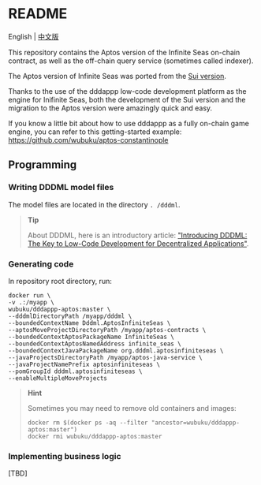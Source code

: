 # README

English | [中文版](./README_CN.md)


This repository contains the Aptos version of the Infinite Seas on-chain contract,
as well as the off-chain query service (sometimes called indexer).

The Aptos version of Infinite Seas was ported from the [Sui version](https://github.com/InfiniteSeas/sui-infinite-seas).

Thanks to the use of the dddappp low-code development platform as the engine for Inifinite Seas,
both the development of the Sui version and the migration to the Aptos version were amazingly quick and easy.

If you know a little bit about how to use dddappp as a fully on-chain game engine,
you can refer to this getting-started example: https://github.com/wubuku/aptos-constantinople


## Programming

### Writing DDDML model files

The model files are located in the directory `. /dddml`.

> **Tip**
>
> About DDDML, here is an introductory article: ["Introducing DDDML: The Key to Low-Code Development for Decentralized Applications"](https://github.com/wubuku/Dapp-LCDP-Demo/blob/main/IntroducingDDDML.md).


### Generating code

In repository root directory, run:

```shell
docker run \
-v .:/myapp \
wubuku/dddappp-aptos:master \
--dddmlDirectoryPath /myapp/dddml \
--boundedContextName Dddml.AptosInfiniteSeas \
--aptosMoveProjectDirectoryPath /myapp/aptos-contracts \
--boundedContextAptosPackageName InfiniteSeas \
--boundedContextAptosNamedAddress infinite_seas \
--boundedContextJavaPackageName org.dddml.aptosinfiniteseas \
--javaProjectsDirectoryPath /myapp/aptos-java-service \
--javaProjectNamePrefix aptosinfiniteseas \
--pomGroupId dddml.aptosinfiniteseas \
--enableMultipleMoveProjects
```

> **Hint**
>
> Sometimes you may need to remove old containers and images:
>
> ```shell
> docker rm $(docker ps -aq --filter "ancestor=wubuku/dddappp-aptos:master")
> docker rmi wubuku/dddappp-aptos:master
> ```

### Implementing business logic

[TBD]

